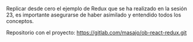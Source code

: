 Replicar desde cero el ejemplo de Redux que se ha realizado en la sesión 23, es importante asegurarse de haber asimilado y entendido todos los conceptos.

Repositorio con el proyecto: https://gitlab.com/masajo/ob-react-redux.git
